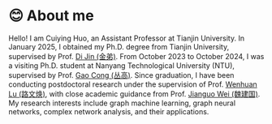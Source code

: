 # 😊 About me
Hello! 
I am Cuiying Huo, an Assistant Professor at Tianjin University. In January 2025, I obtained my Ph.D. degree from Tianjin University, supervised by Prof. [Di Jin (金弟)](https://cic.tju.edu.cn/faculty/jindi/index.htm). From October 2023 to October 2024, I was a visiting Ph.D. student at Nanyang Technological University (NTU), supervised by Prof. [Gao Cong (丛高)](https://personal.ntu.edu.sg/gaocong/). Since graduation, I have been conducting postdoctoral research under the supervision of Prof. [Wenhuan Lu (路文焕)](https://cic.tju.edu.cn/faculty/whlu/index.html), with close academic guidance from Prof. [Jianguo Wei (魏建国)](https://cic.tju.edu.cn/faculty/weijianguo/index.html). My research interests include graph machine learning, graph neural networks, complex network analysis, and their applications.
